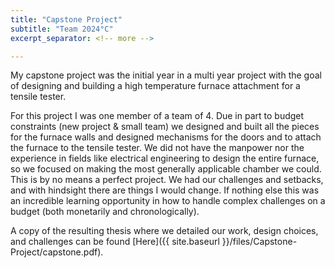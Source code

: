 ```yaml
---
title: "Capstone Project"
subtitle: "Team 2024°C"
excerpt_separator: <!-- more -->

---
```


My capstone project was the initial year in a multi year project with the goal of designing and building a high temperature furnace attachment for a tensile tester.

<!-- more -->

For this project I was one member of a team of 4. Due in part to budget constraints (new project & small team) we designed and built all the pieces for the furnace walls and designed mechanisms for the doors and to attach the furnace to the tensile tester. We did not have the manpower nor the experience in fields like electrical engineering to design the entire furnace, so we focused on making the most generally applicable chamber we could. This is by no means a perfect project. We had our challenges and setbacks, and with hindsight there are things I would change. If nothing else this was an incredible learning opportunity in how to handle complex challenges on a budget (both monetarily and chronologically).

A copy of the resulting thesis where we detailed our work, design choices, and challenges can be found [Here]({{ site.baseurl }}/files/Capstone-Project/capstone.pdf).